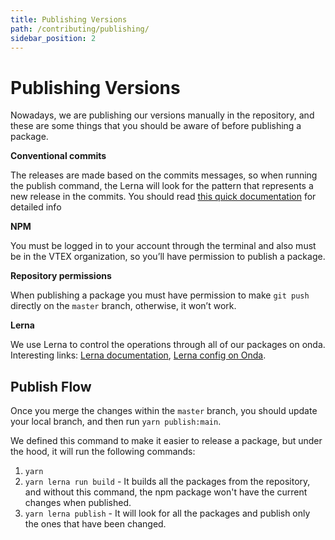 ```yaml
---
title: Publishing Versions
path: /contributing/publishing/
sidebar_position: 2
---
```


# Publishing Versions

Nowadays, we are publishing our versions manually in the repository, and these are some things that you should be aware of before publishing a package.

**Conventional commits**

The releases are made based on the commits messages, so when running the publish command, the Lerna will look for the pattern that represents a new release in the commits. You should read [this quick documentation](https://www.conventionalcommits.org/en/v1.0.0/) for detailed info

**NPM**

You must be logged in to your account through the terminal and also must be in the VTEX organization, so you’ll have permission to publish a package.

**Repository permissions**

When publishing a package you must have permission to make `git push` directly on the `master` branch, otherwise, it won’t work.

**Lerna**

We use Lerna to control the operations through all of our packages on onda. Interesting links: [Lerna documentation](https://github.com/lerna/lerna), [Lerna config on Onda](https://github.com/vtex/admin-ui/blob/main/lerna.json).

## Publish Flow

Once you merge the changes within the `master` branch, you should update your local branch, and then run `yarn publish:main`.

We defined this command to make it easier to release a package, but under the hood, it will run the following commands:

1. `yarn`
2. `yarn lerna run build` - It builds all the packages from the repository, and without this command, the npm package won't have the current changes when published.
3. `yarn lerna publish` - It will look for all the packages and publish only the ones that have been changed.
